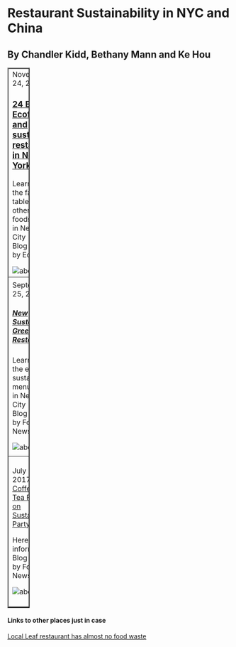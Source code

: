 <!DOCTYPE html> <!--item 1-->
<html> <!--item 2-->
<!--Header--> <!--item4-->
<head> 
<title>Restaurant Sustainability</title>  
<link rel="stylesheet" type="text/css" href="GC.css"/>
</head>
<body>
<h1>Restaurant Sustainability in NYC and China <link href="https://fonts.googleapis.com/css?family=Oswald" rel="stylesheet"></h1>
<h2>By Chandler Kidd, Bethany Mann and Ke Hou</h2>
<table style="width: 10%;border-collapse: collapse;" border = "2" cellpadding = "6">
	<tbody>
		<tr>
			<td>
				<span class="date">November 24, 2017</span>
				<h3><a href="https://ecocult.com/the-24-best-sustainable-and-eco-friendly-restaurants-in-nyc/">24 Best Ecofriendly and sustainable<br />
									restaurants in New York City</a></h3>
									<p>Learn about the farm to table and other natural foods<br />
									in New York City<br />
									Blog provided by Ecocult.</p>
								<img src="images/abckitchen2.jpg" alt="abckitchen" /></td>
			<td><span class="date">October 30, 2017</span>
				<h4><a href="https://www.foodnewsfeed.com/content/kellari-taverna-introduces-new-100-percent-sustainable-menu">New Sustainable Greek Restaurant</a></h4>
									<p>Learn about the entire sustainable menu<br />
									in New York City<br />
									Blog provided by Food Newsfeed.</p>
								<img src="images/abckitchen2.jpg" alt="abckitchen" /></td>
		</tr>
		<tr>
			<td><span class="date">September 25, 2017</span>
				<h5><a href="https://www.foodnewsfeed.com/content/kellari-taverna-introduces-new-100-percent-sustainable-menu">New Sustainable Greek Restaurant</a></h5>
									<p>Learn about the entire sustainable menu<br />
									in New York City<br />
									Blog provided by Food Newsfeed.</p>
								<img src="images/abckitchen2.jpg" alt="abckitchen" /></td>
			<td> <span class="date">July 12, 2017</span>
				<h6><a href="https://www.foodnewsfeed.com/content/farmer-brothers-releases-annual-sustainability-report">Sustainable Restaurant Report</a></h6>
									<p>Here is the annual sustainable restaurant report<br />
									Blog provided by Food Newsfeed.</p>
								<img src="images/abckitchen2.jpg" alt="abckitchen" /></td>
		</tr>
		<tr>
			<td><span class="date">July 12, 2017</span>
				<h7><a href="https://www.foodnewsfeed.com/content/sd-coffee-tea-focuses-sustainability-ra-z-connect">S and D Coffee and Tea Focuses on Sustainable Party</a></h7>
									<p>Here is more information<br />
									Blog provided by Food Newsfeed.</p>
								<img src="images/abckitchen2.jpg" alt="abckitchen" /></td>
			<td> <span class="date">July 11, 2017</span>
				<h7><a href="https://www.foodnewsfeed.com/content/birdsong-brewing-invests-solar-power">Birdsong Brewing Invests in Solar Power</a></h7>
									<p>Here is more information<br />
									Blog provided by Food Newsfeed.</p>
								<img src="images/abckitchen2.jpg" alt="abckitchen" /></td>
		</tr>
	</tbody>
</table>


<h4> Links to other places just in case</h4>
<a href="https://ny.eater.com/2017/7/31/16072296/local-leaf-lettuce-fast-casual-nyc">Local Leaf restaurant has almost no food waste</a>
<a href=""></a>
</body>
</html>
